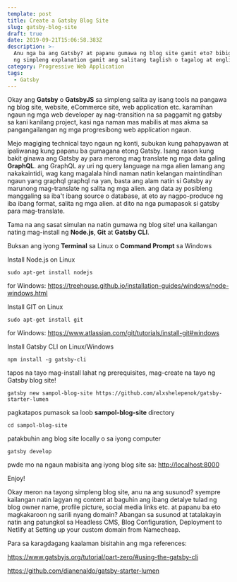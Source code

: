 ```yaml
---
template: post
title: Create a Gatsby Blog Site
slug: gatsby-blog-site
draft: true
date: 2019-09-21T15:06:58.383Z
description: >-
  Anu nga ba ang Gatsby? at papanu gumawa ng blog site gamit eto? bibigyan natin
  ng simpleng explanation gamit ang salitang taglish o tagalog at english.
category: Progressive Web Application
tags:
  - Gatsby
---
```

Okay ang **Gatsby** o **GatsbyJS** sa simpleng salita ay isang tools na pangawa ng blog site, website, eCommerce site, web application etc. karamihan ngaun ng mga web developer ay nag-transition na sa paggamit ng gatsby sa kani kanilang project, kasi nga naman mas mabilis at mas akma sa pangangailangan ng mga progresibong web application ngaun.

Mejo magiging technical tayo ngaun ng konti, subukan kung pahapyawan at ipaliwanag kung papanu ba gumagana etong Gatsby. Isang rason kung bakit ginawa ang Gatsby ay para merong mag translate ng mga data galing **GraphQL**. ang GraphQL ay uri ng query language na mga alien lamang ang nakakaintidi, wag kang magalala hindi naman natin kelangan maintindihan ngaun yang graphql graphql na yan, basta ang alam natin si Gatsby ay marunong mag-translate ng salita ng mga alien. ang data ay posibleng manggaling sa iba't ibang source o database, at eto ay nagpo-produce ng iba ibang format, salita ng mga alien. at dito na nga pumapasok si gatsby para mag-translate.

Tama na ang sasat simulan na natin gumawa ng blog site! una kailangan nating mag-install ng **Node.js**, **Git** at **Gatsby CLI**. 

Buksan ang iyong **Terminal** sa Linux o **Command Prompt** sa Windows

Install Node.js on Linux

```
sudo apt-get install nodejs
```

for Windows:  <https://treehouse.github.io/installation-guides/windows/node-windows.html>

Install GIT on Linux 

```
sudo apt-get install git
```

for Windows:  <https://www.atlassian.com/git/tutorials/install-git#windows>

Install Gatsby CLI on Linux/Windows

```
npm install -g gatsby-cli
```

tapos na tayo mag-install lahat ng prerequisites, mag-create na tayo ng Gatsby blog site!

```
gatsby new sampol-blog-site https://github.com/alxshelepenok/gatsby-starter-lumen 
```

pagkatapos pumasok sa loob **sampol-blog-site** directory

```
cd sampol-blog-site
```

patakbuhin ang blog site locally o sa iyong computer

```
gatsby develop
```

pwde mo na ngaun mabisita ang iyong blog site sa: [http://localhost:8000](http://localhost:8000/)

Enjoy!



Okay meron na tayong simpleng blog site, anu na ang susunod? syempre kailangan natin lagyan ng content at baguhin ang ibang detalye tulad ng blog owner name, profile picture, social media links etc. at papanu ba eto magkakaroon ng sarili nyang domain? Abangan sa susunod at tatalakayin natin ang patungkol sa Headless CMS, Blog Configuration, Deployment to Netlify at Setting up your custom domain from Namecheap.



Para sa karagdagang kaalaman bisitahin ang mga references: 

<https://www.gatsbyjs.org/tutorial/part-zero/#using-the-gatsby-cli>

<https://github.com/dianenaldo/gatsby-starter-lumen>
